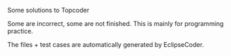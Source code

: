 Some solutions to Topcoder

Some are incorrect, some are not finished. This is mainly for programming practice.

The files + test cases are automatically generated by EclipseCoder.
